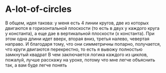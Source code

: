 # A-lot-of-circles
В общем, идея такова: у меня есть 4 линии кругов, две из которых двигаются в горизонтальной плоскости (то есть в двух у каждого круга y константа), а еще дае в вертикальной плоскости (х константа). При этом одна длини идет вверх, вторая вниз, третья налево, чевертая направо. И благодаря тому, что они симметричны попарно, получается, что круги двигаются перекрестно, то есть я вывожу полностью замкнутый квадрат
В чем заключается логика каждого из циклов, пожалуй, лучше расскажу на уроке, потому что мне легче объяснить так, а вам буде легче понять
